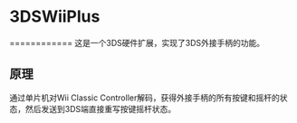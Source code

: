 # 3DSWiiPlus
============
这是一个3DS硬件扩展，实现了3DS外接手柄的功能。

原理
----
通过单片机对Wii Classic Controller解码，获得外接手柄的所有按键和摇杆的状态，然后发送到3DS端直接重写按键摇杆状态。
